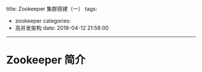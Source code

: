title: Zookeeper 集群搭建（一）
tags:
  - zookeeper
categories:
  - 高并发架构
date: 2018-04-12 21:58:00
---

# Zookeeper 简介

